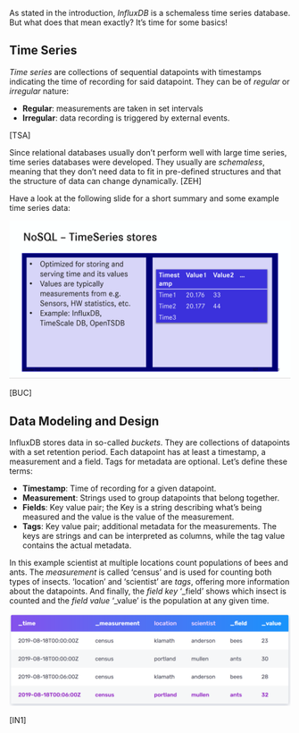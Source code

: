 As stated in the introduction, *InfluxDB* is a schemaless time series database. But what does that mean exactly? It’s time for some basics!

## Time Series

*Time series* are collections of sequential datapoints with timestamps indicating the time of recording for said datapoint. They can be of *regular* or *irregular* nature: 
- **Regular**: measurements are taken in set intervals
- **Irregular**: data recording is triggered by external events. 

[TSA]

Since relational databases usually don’t perform well with large time series, time series databases were developed. They usually are *schemaless*, meaning that they don’t need data to fit in pre-defined structures and that the structure of data can change dynamically. [ZEH]

Have a look at the following slide for a short summary and some example time series data:

![Slide about Time Series](./assets/TimeSeriesSlide.png)

[BUC]

## Data Modeling and Design

InfluxDB stores data in so-called *buckets*. They are collections of datapoints with a set retention period. Each datapoint has at least a timestamp, a measurement and a field. Tags for metadata are optional. Let’s define these terms:

- **Timestamp**: Time of recording for a given datapoint.
- **Measurement**: Strings used to group datapoints that belong together.
- **Fields**: Key value pair; the Key is a string describing what’s being measured and the value is the value of the measurement.
- **Tags**: Key value pair; additional metadata for the measurements. The keys are strings and can be interpreted as columns, while the tag value contains the actual metadata.

In this example scientist at multiple locations count populations of bees and ants.
The *measurement* is called ‘census’ and is used for counting both types of insects. ‘location’ and ‘scientist’ are *tags*, offering more information about the datapoints. And finally, the *field key* ‘_field’ shows which insect is counted and the *field value* ‘_value’ is the population at any given time.

![Example Data 'census'](./assets/data.png)

[IN1]